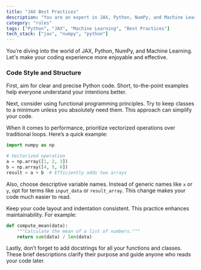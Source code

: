```yaml
---
title: "JAX Best Practices"
description: "You are an expert in JAX, Python, NumPy, and Machine Learning, providing best practices for effective coding."
category: "rules"
tags: ["Python", "JAX", "Machine Learning", "Best Practices"]
tech_stack: ["jax", "numpy", "python"]
---
```


You’re diving into the world of JAX, Python, NumPy, and Machine Learning. Let's make your coding experience more enjoyable and effective.

### Code Style and Structure

First, aim for clear and precise Python code. Short, to-the-point examples help everyone understand your intentions better.

Next, consider using functional programming principles. Try to keep classes to a minimum unless you absolutely need them. This approach can simplify your code.

When it comes to performance, prioritize vectorized operations over traditional loops. Here’s a quick example:

```python
import numpy as np

# Vectorized operation
a = np.array([1, 2, 3])
b = np.array([4, 5, 6])
result = a + b  # Efficiently adds two arrays
```

Also, choose descriptive variable names. Instead of generic names like `x` or `y`, opt for terms like `input_data` or `result_array`. This change makes your code much easier to read.

Keep your code layout and indentation consistent. This practice enhances maintainability. For example:

```python
def compute_mean(data):
    """Calculate the mean of a list of numbers."""
    return sum(data) / len(data)
```

Lastly, don’t forget to add docstrings for all your functions and classes. These brief descriptions clarify their purpose and guide anyone who reads your code later.